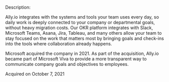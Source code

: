 Description:

Ally.io integrates with the systems and tools your team uses every day, so daily work is deeply connected to your company or departmental goals, without heavy migration costs. Our OKR platform integrates with Slack, Microsoft Teams, Asana, Jira, Tableau, and many others allow your team to stay focused on the work that matters most by bringing goals and check-ins into the tools where collaboration already happens.

Microsoft acquired the company in 2021. As part of the acquisition, Ally.io became part of Microsoft Viva to provide a more transparent way to communicate company goals and objectives to employees.

Acquired on October 7, 2021